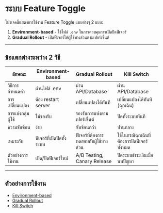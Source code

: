 # ระบบ Feature Toggle

โปรเจคนี้แสดงการใช้งาน Feature Toggle แบบต่างๆ 2 แบบ:
1. **Environment-based** - ใช้ไฟล์ `.env` ในการควบคุมการเปิดปิดฟีเจอร์
2. **Gradual Rollout** - เปิดฟีเจอร์ให้ผู้ใช้บางส่วนตามเปอร์เซ็นต์

---

## ข้อแตกต่างระหว่าง 2 วิธี

| ลักษณะ | Environment-based | Gradual Rollout | Kill Switch |
|--------|-------------------|-----------------|-------------|
| วิธีการกำหนดค่า | ผ่านไฟล์ .env | ผ่าน API/Database | ผ่าน API/Database |
| การเปลี่ยนแปลง | ต้อง restart server | เปลี่ยนแปลงได้ทันที | เปลี่ยนแปลงได้ทันที (ฉุกเฉิน) |
| การแบ่งกลุ่มผู้ใช้ | ไม่รองรับ | รองรับการแบ่งตามเปอร์เซ็นต์ | ปิดทั้งระบบทันที |
| ความซับซ้อน | ง่าย | ซับซ้อนกว่า | ปานกลาง |
| เหมาะกับ | ฟีเจอร์ที่เปิดปิดทั้งระบบ | ฟีเจอร์ที่ต้องการทดสอบกับผู้ใช้บางส่วน | ใช้ในกรณีฉุกเฉินที่ต้องการปิดฟีเจอร์ทั้งหมด |
| ตัวอย่างการใช้งาน | เปิด/ปิดฟีเจอร์ใหม่ | A/B Testing, Canary Release | ปิดระบบชำระเงินเมื่อพบปัญหา |

---

## ตัวอย่างการใช้งาน

- [Environment-based](feature-toggle-env-example)
- [Gradual Rollout](feature-toggle-gradual-rollout)
- [Kill Switch](feature-toggle-kill-switch)
